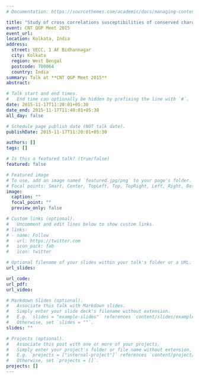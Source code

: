 ```yaml
---
# Documentation: https://sourcethemes.com/academic/docs/managing-content/

title: "Study of cross correlations susceptibilities of conserved charge fluctuation at RHIC energies"
event: CNT QGP Meet 2015
event_url:
location: Kolkata, India
address:
  street: VECC, 1 AF Bidhannagar
  city: Kolkata
  region: West Bengal
  postcode: 700064
  country: India
summary: Talk at **CNT QGP Meet 2015** 
abstract:

# Talk start and end times.
#   End time can optionally be hidden by prefixing the line with `#`.
date: 2015-11-17T11:20:01+05:30
date_end: 2015-11-17T11:40:01+05:30
all_day: false

# Schedule page publish date (NOT talk date).
publishDate: 2015-11-17T11:20:01+05:30

authors: []
tags: []

# Is this a featured talk? (true/false)
featured: false

# Featured image
# To use, add an image named `featured.jpg/png` to your page's folder. 
# Focal points: Smart, Center, TopLeft, Top, TopRight, Left, Right, BottomLeft, Bottom, BottomRight.
image:
  caption: ""
  focal_point: ""
  preview_only: false

# Custom links (optional).
#   Uncomment and edit lines below to show custom links.
# links:
# - name: Follow
#   url: https://twitter.com
#   icon_pack: fab
#   icon: twitter

# Optional filename of your slides within your talk's folder or a URL.
url_slides:

url_code:
url_pdf:
url_video:

# Markdown Slides (optional).
#   Associate this talk with Markdown slides.
#   Simply enter your slide deck's filename without extension.
#   E.g. `slides = "example-slides"` references `content/slides/example-slides.md`.
#   Otherwise, set `slides = ""`.
slides: ""

# Projects (optional).
#   Associate this post with one or more of your projects.
#   Simply enter your project's folder or file name without extension.
#   E.g. `projects = ["internal-project"]` references `content/project/deep-learning/index.md`.
#   Otherwise, set `projects = []`.
projects: []
---
```


